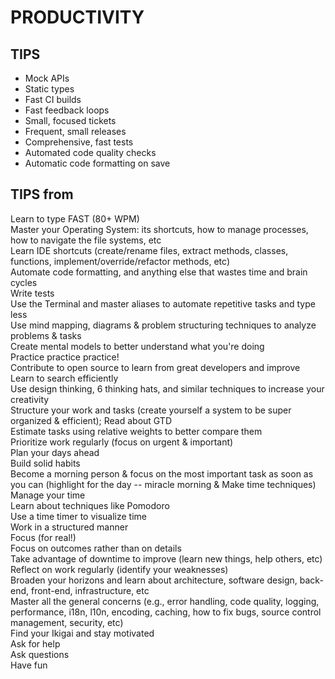 <h1>PRODUCTIVITY</h1>
<h2>TIPS</h2>
<ul>
<li>Mock APIs</li>
<li>Static types</li>
<li>Fast CI builds</li>
<li>Fast feedback loops</li>
<li>Small, focused tickets</li>
<li>Frequent, small releases</li>
<li>Comprehensive, fast tests</li>
<li>Automated code quality checks</li>
<li>Automatic code formatting on save</li>
</ul>
<h2>TIPS from</h2>
<p>Learn to type FAST (80+ WPM)<br>
Master your Operating System: its shortcuts, how to manage processes, how to navigate the file systems, etc<br>
Learn IDE shortcuts (create/rename files, extract methods, classes, functions, implement/override/refactor methods, etc)<br>
Automate code formatting, and anything else that wastes time and brain cycles<br>
Write tests<br>
Use the Terminal and master aliases to automate repetitive tasks and type less<br>
Use mind mapping, diagrams &#x26; problem structuring techniques to analyze problems &#x26; tasks<br>
Create mental models to better understand what you're doing<br>
Practice practice practice!<br>
Contribute to open source to learn from great developers and improve<br>
Learn to search efficiently<br>
Use design thinking, 6 thinking hats, and similar techniques to increase your creativity<br>
Structure your work and tasks (create yourself a system to be super organized &#x26; efficient); Read about GTD<br>
Estimate tasks using relative weights to better compare them<br>
Prioritize work regularly (focus on urgent &#x26; important)<br>
Plan your days ahead<br>
Build solid habits<br>
Become a morning person &#x26; focus on the most important task as soon as you can (highlight for the day -- miracle morning &#x26; Make time techniques)<br>
Manage your time<br>
Learn about techniques like Pomodoro<br>
Use a time timer to visualize time<br>
Work in a structured manner<br>
Focus (for real!)<br>
Focus on outcomes rather than on details<br>
Take advantage of downtime to improve (learn new things, help others, etc)<br>
Reflect on work regularly (identify your weaknesses)<br>
Broaden your horizons and learn about architecture, software design, back-end, front-end, infrastructure, etc<br>
Master all the general concerns (e.g., error handling, code quality, logging, performance, i18n, l10n, encoding, caching, how to fix bugs, source control management, security, etc)<br>
Find your Ikigai and stay motivated<br>
Ask for help<br>
Ask questions<br>
Have fun</p>